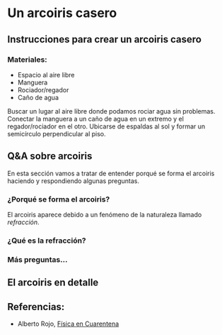 # Un arcoiris casero

## Instrucciones para crear un arcoiris casero

### Materiales:
- Espacio al aire libre
- Manguera
- Rociador/regador
- Caño de agua

Buscar un lugar al aire libre donde podamos rociar agua sin problemas. Conectar la manguera a un caño de agua en un extremo y el regador/rociador en el otro. Ubicarse de espaldas al sol y formar un semicírculo perpendicular al piso.

## Q&A sobre arcoiris

En esta sección vamos a tratar de entender porqué se forma el arcoiris haciendo y respondiendo algunas preguntas.

### ¿Porqué se forma el arcoiris?
El arcoiris aparece debido a un fenómeno de la naturaleza llamado *refracción*.

### ¿Qué es la refracción?

### Más preguntas...

## El arcoiris en detalle



## Referencias:
- Alberto Rojo, [Física en Cuarentena](https://www.youtube.com/watch?v=O5Ny48Jkvlg)

